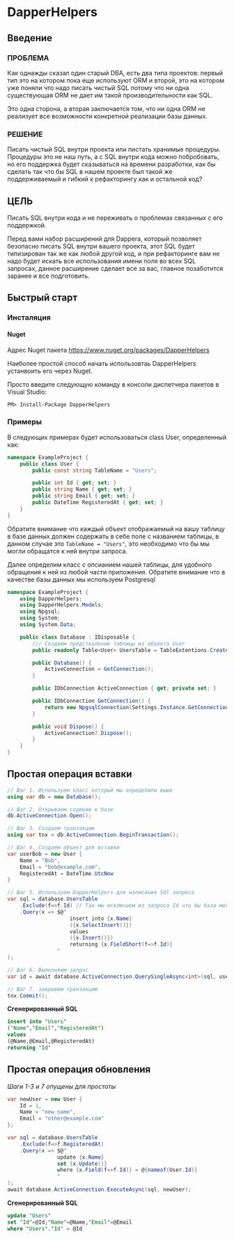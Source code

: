 # DapperHelpers

## Введение


### ПРОБЛЕМА

Как однажды сказал один старый DBA, есть два типа проектов: первый тип это на котором пока еще используют ORM и второй, это на котором уже поняли что надо писать чистый SQL потому что ни одна существующая ORM не дает им такой производительности как SQL.

Это одна сторона, а вторая заключается том, что ни одна ORM не реализует все возможности конкретной реализации базы данных.


### РЕШЕНИЕ

Писать чистый SQL внутри проекта или пистать хранимые процедуры. Процедуры это не наш путь, а с SQL внутри кода можно побробовать, но его поддержка будет сказываться на времени разработки, как бы сделать так что бы SQL в нашем проекте был такой же поддерживаемый и гибкий к рефакторингу как и остальной код? 



## ЦЕЛЬ

Писать SQL внутри кода и не переживать о проблемах связанных с его поддержкой.


Перед вами набор расширений для Dappera, который позволяет безопасно писать SQL внутри вашего проекта, этот SQL будет типизирован так же как любой другой код, и при рефакторинге вам не надо будет искать все использования имени поля во всех SQL запросах, данное расширение сделает все за вас, главное позаботится заранее и все подготовить.


## Быстрый старт


### Инсталяция

#### Nuget

Адрес Nuget пакета
https://www.nuget.org/packages/DapperHelpers

Наиболее простой способ начать использовтаь DapperHelpers устанвоить его через Nuget.

Просто введите следующую команду в консоли диспетчера пакетов в Visual Studio:


```
PM> Install-Package DapperHelpers
```


### Примеры


В следующих примерах будет использоваться class User, определенный как:

```csharp
namespace ExampleProject {
    public class User {
        public const string TableName = "Users";

        public int Id { get; set; }
        public string Name { get; set; }
        public string Email { get; set; }
        public DateTime RegisteredAt { get; set; }
    }
}
```

Обратите внимание что каждый объект отображаемый на вашу таблицу в базе данных должен содержать в себе поле с названием таблицы, в данном случае это `TableName = "Users"`, это необходимо что бы мы могли обращатся к ней внутри запроса.

Далее определим класс с опсианием нашей таблицы, для удобного обращения к ней из любой части приложения.
Обратите внимание что в качестве базы данных мы используем Postgresql

```csharp
namespace ExampleProject {
    using DapperHelpers;
    using DapperHelpers.Models;
    using Npgsql;
    using System;
    using System.Data;

	public class Database : IDisposable {
        /// Создаем предстваление таблицы из объекта User
		public readonly Table<User> UsersTable = TableExtentions.Create<User>(User.TableName);

		public Database() {
			ActiveConnection = GetConnection();
		}

		public IDbConnection ActiveConnection { get; private set; }

		public IDbConnection GetConnection() {
			return new NpgsqlConnection(Settings.Instance.GetConnectionString());
		}

		public void Dispose() {
			ActiveConnection?.Dispose();
		}
	}
}
```


## Простая операция вставки

```csharp
// Шаг 1. Используем класс который мы определили выше
using var db = new Database();

// Шаг 2. Открываем содение к базе
db.ActiveConnection.Open();

// Шаг 3. Создаем транзакцию
using var tnx = db.ActiveConnection.BeginTransaction();

// Шаг 4. Создаем объект для вставки
var userBob = new User {
    Name = "Bob",
    Email = "bob@example.com",
    RegisteredAt = DateTime.UtcNow
}

// Шаг 5. Используем DapperHelpers для написания SQl запроса
var sql = database.UsersTable
    .Exclude(f=>f.Id) // Так мы исключаем из запроса Id что бы база могла его назначить сама
    .Query(x => $@"
                    insert into {x.Name} 
                    ({x.SelectInsert()})
                    values
                    ({x.Insert()})
                    returning {x.FieldShort(f=>f.Id)} 
                "
);

// Шаг 6. Выполняем запрос
var id = await database.ActiveConnection.QuerySingleAsync<int>(sql, user);

// Шаг 7. закрывем транзакцию
tnx.Commit();

```

**Сгенерированный SQL**

```sql
insert into "Users"
("Name","Email","RegisteredAt")
values
(@Name,@Email,@RegisteredAt)
returning "Id"
```


## Простая операция обновления

*Шаги 1-3 и 7 опущены для простоты*

```csharp
var newUser = new User {
    Id = 1,
    Name = "new name",
    Email = "other@example.com"
};

var sql = database.UsersTable
    .Exclude(f=>f.RegisteredAt)
    .Query(x => $@"
                update {x.Name} 
                set {x.Update()}
                where {x.Field(f=>f.Id)} = @{nameof(User.Id)}
                "
);
await database.ActiveConnection.ExecuteAsync(sql, newUser);
```

**Сгенерированный SQL**

```sql
update "Users"
set "Id"=@Id,"Name"=@Name,"Email"=@Email
where "Users"."Id" = @Id
```


